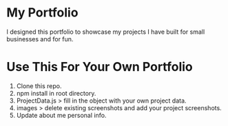 # My Portfolio
  
  I designed this portfolio to showcase my projects I have built for small businesses and for fun.
  
# Use This For Your Own Portfolio
  1. Clone this repo.
  2. npm install in root directory.
  3. ProjectData.js > fill in the object with your own project data.
  4. images > delete existing screenshots and add your project screenshots.
  5. Update about me personal info.
  
